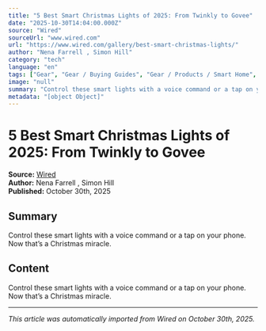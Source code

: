 ```yaml
---
title: "5 Best Smart Christmas Lights of 2025: From Twinkly to Govee"
date: "2025-10-30T14:04:00.000Z"
source: "Wired"
sourceUrl: "www.wired.com"
url: "https://www.wired.com/gallery/best-smart-christmas-lights/"
author: "Nena Farrell , Simon Hill"
category: "tech"
language: "en"
tags: ["Gear", "Gear / Buying Guides", "Gear / Products / Smart Home", "tech", "english"]
image: "null"
summary: "Control these smart lights with a voice command or a tap on your phone. Now that’s a Christmas miracle."
metadata: "[object Object]"
---
```


# 5 Best Smart Christmas Lights of 2025: From Twinkly to Govee

**Source:** [Wired](https://www.wired.com/gallery/best-smart-christmas-lights/)  
**Author:** Nena Farrell , Simon Hill  
**Published:** October 30th, 2025  

## Summary

Control these smart lights with a voice command or a tap on your phone. Now that’s a Christmas miracle.

## Content

Control these smart lights with a voice command or a tap on your phone. Now that’s a Christmas miracle.

---

*This article was automatically imported from Wired on October 30th, 2025.*
